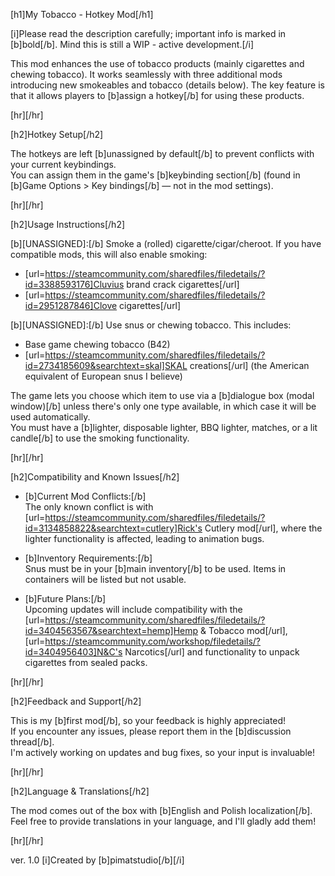 [h1]My Tobacco - Hotkey Mod[/h1]

[i]Please read the description carefully; important info is marked in [b]bold[/b]. Mind this is still a WIP - active development.[/i]

This mod enhances the use of tobacco products (mainly cigarettes and chewing tobacco). It works seamlessly with three additional mods introducing new smokeables and tobacco (details below). The key feature is that it allows players to [b]assign a hotkey[/b] for using these products.

[hr][/hr]

[h2]Hotkey Setup[/h2]

The hotkeys are left [b]unassigned by default[/b] to prevent conflicts with your current keybindings.  
You can assign them in the game's [b]keybinding section[/b] (found in [b]Game Options > Key bindings[/b] — not in the mod settings).

[hr][/hr]

[h2]Usage Instructions[/h2]

[b][UNASSIGNED]:[/b] Smoke a (rolled) cigarette/cigar/cheroot. If you have compatible mods, this will also enable smoking:
- [url=https://steamcommunity.com/sharedfiles/filedetails/?id=3388593176]Cluvius brand crack cigarettes[/url]  
- [url=https://steamcommunity.com/sharedfiles/filedetails/?id=2951287846]Clove cigarettes[/url]  

[b][UNASSIGNED]:[/b] Use snus or chewing tobacco. This includes:
- Base game chewing tobacco (B42)  
- [url=https://steamcommunity.com/sharedfiles/filedetails/?id=2734185609&searchtext=skal]SKAL creations[/url] (the American equivalent of European snus I believe)  

The game lets you choose which item to use via a [b]dialogue box (modal window)[/b] unless there's only one type available, in which case it will be used automatically.  
You must have a [b]lighter, disposable lighter, BBQ lighter, matches, or a lit candle[/b] to use the smoking functionality.

[hr][/hr]

[h2]Compatibility and Known Issues[/h2]

- [b]Current Mod Conflicts:[/b]  
  The only known conflict is with [url=https://steamcommunity.com/sharedfiles/filedetails/?id=3134858822&searchtext=cutlery]Rick's Cutlery mod[/url], where the lighter functionality is affected, leading to animation bugs.

- [b]Inventory Requirements:[/b]  
  Snus must be in your [b]main inventory[/b] to be used. Items in containers will be listed but not usable.

- [b]Future Plans:[/b]  
  Upcoming updates will include compatibility with the [url=https://steamcommunity.com/sharedfiles/filedetails/?id=3404563567&searchtext=hemp]Hemp & Tobacco mod[/url], [url=https://steamcommunity.com/workshop/filedetails/?id=3404956403]N&C's Narcotics[/url] and functionality to unpack cigarettes from sealed packs.

[hr][/hr]

[h2]Feedback and Support[/h2]

This is my [b]first mod[/b], so your feedback is highly appreciated!  
If you encounter any issues, please report them in the [b]discussion thread[/b].  
I'm actively working on updates and bug fixes, so your input is invaluable!

[hr][/hr]

[h2]Language & Translations[/h2]

The mod comes out of the box with [b]English and Polish localization[/b].  
Feel free to provide translations in your language, and I'll gladly add them!

[hr][/hr]

ver. 1.0
[i]Created by [b]pimatstudio[/b][/i]
